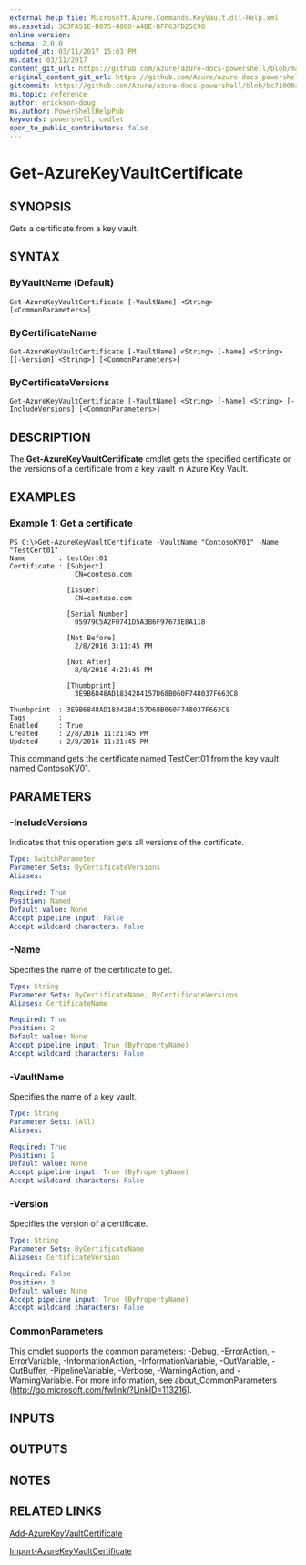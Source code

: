 ```yaml
---
external help file: Microsoft.Azure.Commands.KeyVault.dll-Help.xml
ms.assetid: 363FA51E-D075-4800-A4BE-BFF63FD25C90
online version:
schema: 2.0.0
updated_at: 03/11/2017 15:03 PM
ms.date: 03/11/2017
content_git_url: https://github.com/Azure/azure-docs-powershell/blob/marchrelease/azureps-cmdlets-docs/ResourceManager/AzureRM.KeyVault/v2.6.0/Get-AzureKeyVaultCertificate.md
original_content_git_url: https://github.com/Azure/azure-docs-powershell/blob/marchrelease/azureps-cmdlets-docs/ResourceManager/AzureRM.KeyVault/v2.6.0/Get-AzureKeyVaultCertificate.md
gitcommit: https://github.com/Azure/azure-docs-powershell/blob/bc71000aa3c7f754b95442dcc415a7324626a15c
ms.topic: reference
author: erickson-doug
ms.author: PowerShellHelpPub
keywords: powershell, cmdlet
open_to_public_contributors: false
---
```


# Get-AzureKeyVaultCertificate

## SYNOPSIS
Gets a certificate from a key vault.

## SYNTAX

### ByVaultName (Default)
```
Get-AzureKeyVaultCertificate [-VaultName] <String> [<CommonParameters>]
```

### ByCertificateName
```
Get-AzureKeyVaultCertificate [-VaultName] <String> [-Name] <String> [[-Version] <String>] [<CommonParameters>]
```

### ByCertificateVersions
```
Get-AzureKeyVaultCertificate [-VaultName] <String> [-Name] <String> [-IncludeVersions] [<CommonParameters>]
```

## DESCRIPTION
The **Get-AzureKeyVaultCertificate** cmdlet gets the specified certificate or the versions of a certificate from a key vault in Azure Key Vault.

## EXAMPLES

### Example 1: Get a certificate
```
PS C:\>Get-AzureKeyVaultCertificate -VaultName "ContosoKV01" -Name "TestCert01"
Name        : testCert01
Certificate : [Subject] 
                CN=contoso.com

              [Issuer] 
                CN=contoso.com

              [Serial Number] 
                05979C5A2F0741D5A3B6F97673E8A118

              [Not Before] 
                2/8/2016 3:11:45 PM

              [Not After] 
                8/8/2016 4:21:45 PM

              [Thumbprint] 
                3E9B6848AD1834284157D68B060F748037F663C8

Thumbprint  : 3E9B6848AD1834284157D68B060F748037F663C8
Tags        : 
Enabled     : True
Created     : 2/8/2016 11:21:45 PM
Updated     : 2/8/2016 11:21:45 PM
```

This command gets the certificate named TestCert01 from the key vault named ContosoKV01.

## PARAMETERS

### -IncludeVersions
Indicates that this operation gets all versions of the certificate.

```yaml
Type: SwitchParameter
Parameter Sets: ByCertificateVersions
Aliases: 

Required: True
Position: Named
Default value: None
Accept pipeline input: False
Accept wildcard characters: False
```

### -Name
Specifies the name of the certificate to get.

```yaml
Type: String
Parameter Sets: ByCertificateName, ByCertificateVersions
Aliases: CertificateName

Required: True
Position: 2
Default value: None
Accept pipeline input: True (ByPropertyName)
Accept wildcard characters: False
```

### -VaultName
Specifies the name of a key vault.

```yaml
Type: String
Parameter Sets: (All)
Aliases: 

Required: True
Position: 1
Default value: None
Accept pipeline input: True (ByPropertyName)
Accept wildcard characters: False
```

### -Version
Specifies the version of a certificate.

```yaml
Type: String
Parameter Sets: ByCertificateName
Aliases: CertificateVersion

Required: False
Position: 3
Default value: None
Accept pipeline input: True (ByPropertyName)
Accept wildcard characters: False
```

### CommonParameters
This cmdlet supports the common parameters: -Debug, -ErrorAction, -ErrorVariable, -InformationAction, -InformationVariable, -OutVariable, -OutBuffer, -PipelineVariable, -Verbose, -WarningAction, and -WarningVariable. For more information, see about_CommonParameters (http://go.microsoft.com/fwlink/?LinkID=113216).

## INPUTS

## OUTPUTS

## NOTES

## RELATED LINKS

[Add-AzureKeyVaultCertificate](./Add-AzureKeyVaultCertificate.md)

[Import-AzureKeyVaultCertificate](./Import-AzureKeyVaultCertificate.md)

